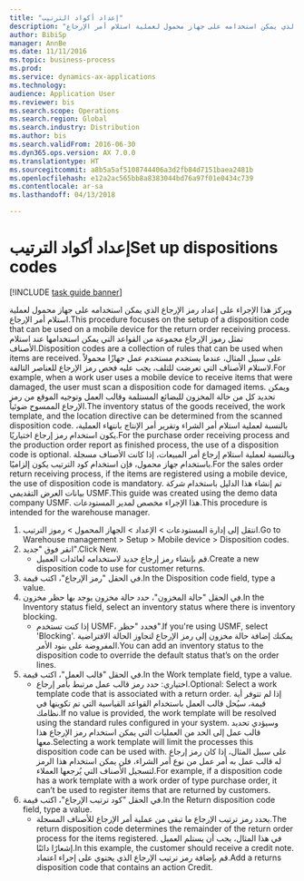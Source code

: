 ```yaml
--- 
title: "إعداد أكواد الترتيب"
description: "ويركز هذا الإجراء على إعداد رمز الإرجاع الذي يمكن استخدامه على جهاز محمول لعملية استلام أمر الإرجاع."
author: BibiSp
manager: AnnBe
ms.date: 11/11/2016
ms.topic: business-process
ms.prod: 
ms.service: dynamics-ax-applications
ms.technology: 
audience: Application User
ms.reviewer: bis
ms.search.scope: Operations
ms.search.region: Global
ms.search.industry: Distribution
ms.author: bis
ms.search.validFrom: 2016-06-30
ms.dyn365.ops.version: AX 7.0.0
ms.translationtype: HT
ms.sourcegitcommit: a8b5a5af5108744406a3d2fb84d7151baea2481b
ms.openlocfilehash: e12a2ac565bb8a8383044bd76a97f01e0434c739
ms.contentlocale: ar-sa
ms.lasthandoff: 04/13/2018

---
```

# <a name="set-up-dispositions-codes"></a><span data-ttu-id="bd2d9-103">إعداد أكواد الترتيب</span><span class="sxs-lookup"><span data-stu-id="bd2d9-103">Set up dispositions codes</span></span>

[!INCLUDE [task guide banner](../../includes/task-guide-banner.md)]

<span data-ttu-id="bd2d9-104">ويركز هذا الإجراء على إعداد رمز الإرجاع الذي يمكن استخدامه على جهاز محمول لعملية استلام أمر الإرجاع.</span><span class="sxs-lookup"><span data-stu-id="bd2d9-104">This procedure focuses on the setup of a disposition code that can be used on a mobile device for the return order receiving process.</span></span> <span data-ttu-id="bd2d9-105">تمثل رموز الإرجاع مجموعة من القواعد التي يمكن استخدامها عند استلام الأصناف.</span><span class="sxs-lookup"><span data-stu-id="bd2d9-105">Disposition codes are a collection of rules that can be used when items are received.</span></span> <span data-ttu-id="bd2d9-106">على سبيل المثال، عندما يستخدم مستخدم عمل جهازًا محمولاً لاستلام الأصناف التي تعرضت للتلف، يجب عليه فحص رمز الإرجاع للعناصر التالفة.</span><span class="sxs-lookup"><span data-stu-id="bd2d9-106">For example, when a work user uses a mobile device to receive items that were damaged, the user must scan a disposition code for damaged items.</span></span> <span data-ttu-id="bd2d9-107">ويمكن تحديد كل من حالة المخزون للبضائع المستلمة وقالب العمل وتوجيه الموقع من رمز الإرجاع الممسوح ضوئياً.</span><span class="sxs-lookup"><span data-stu-id="bd2d9-107">The inventory status of the goods received, the work template, and the location directive can be determined from the scanned disposition code.</span></span> <span data-ttu-id="bd2d9-108">بالنسبة لعملية استلام أمر الشراء وتقرير أمر الإنتاج بانتهاء العملية، يكون استخدام رمز إرجاع اختياريًا.</span><span class="sxs-lookup"><span data-stu-id="bd2d9-108">For the purchase order receiving process and the production order report as finished process, the use of a disposition code is optional.</span></span> <span data-ttu-id="bd2d9-109">وبالنسبة لعملية استلام إرجاع أمر المبيعات، إذا كانت الأصناف مسجلة باستخدام جهاز محمول، فإن استخدام كود الترتيب يكون إلزاميًا.</span><span class="sxs-lookup"><span data-stu-id="bd2d9-109">For the sales order return receiving process, if the items are registered using a mobile device, the use of disposition code is mandatory.</span></span>  <span data-ttu-id="bd2d9-110">تم إنشاء هذا الدليل باستخدام شركة بيانات العرض التقديمي USMF.</span><span class="sxs-lookup"><span data-stu-id="bd2d9-110">This guide was created using the demo data company USMF.</span></span> <span data-ttu-id="bd2d9-111">هذا الإجراء مخصص لمدير المستودعات.</span><span class="sxs-lookup"><span data-stu-id="bd2d9-111">This procedure is intended for the warehouse manager.</span></span> 

1. <span data-ttu-id="bd2d9-112">انتقل إلى إدارة المستودعات > الإعداد > الجهاز المحمول > رموز الترتيب.</span><span class="sxs-lookup"><span data-stu-id="bd2d9-112">Go to Warehouse management > Setup > Mobile device > Disposition codes.</span></span>
2. <span data-ttu-id="bd2d9-113">انقر فوق "جديد".</span><span class="sxs-lookup"><span data-stu-id="bd2d9-113">Click New.</span></span>
    * <span data-ttu-id="bd2d9-114">قم بإنشاء رمز إرجاع جديد لاستخدامه لعائدات العميل.</span><span class="sxs-lookup"><span data-stu-id="bd2d9-114">Create a new disposition code to use for customer returns.</span></span>  
3. <span data-ttu-id="bd2d9-115">في الحقل "رمز الإرجاع"، اكتب قيمة.</span><span class="sxs-lookup"><span data-stu-id="bd2d9-115">In the Disposition code field, type a value.</span></span>
4. <span data-ttu-id="bd2d9-116">في الحقل "حالة المخزون"، حدد حالة مخزون يوجد بها حظر مخزون.</span><span class="sxs-lookup"><span data-stu-id="bd2d9-116">In the Inventory status field, select an inventory status where there is inventory blocking.</span></span>
    * <span data-ttu-id="bd2d9-117">إذا كنت تستخدم USMF، فحدد "حظر".</span><span class="sxs-lookup"><span data-stu-id="bd2d9-117">If you're using USMF, select 'Blocking'.</span></span> <span data-ttu-id="bd2d9-118">يمكنك إضافة حالة مخزون إلى رمز الإرجاع لتجاوز الحالة الافتراضية المفروضة على بنود الأمر.</span><span class="sxs-lookup"><span data-stu-id="bd2d9-118">You can add an inventory status to the disposition code to override the default status that’s on the order lines.</span></span>  
5. <span data-ttu-id="bd2d9-119">في الحقل "قالب العمل"، اكتب قيمة.</span><span class="sxs-lookup"><span data-stu-id="bd2d9-119">In the Work template field, type a value.</span></span>
    * <span data-ttu-id="bd2d9-120">اختياري: حدد رمز قالب عمل مرتبط بأمر إرجاع.</span><span class="sxs-lookup"><span data-stu-id="bd2d9-120">Optional: Select a work template code that is associated with a return order.</span></span> <span data-ttu-id="bd2d9-121">إذا لم تتوفر أية قيمة، سيُحل قالب العمل باستخدام القواعد القياسية التي تم تكوينها في نظامك.</span><span class="sxs-lookup"><span data-stu-id="bd2d9-121">If no value is provided, the work template will be resolved using the standard rules configured in your system.</span></span> <span data-ttu-id="bd2d9-122">وسيؤدي تحديد قالب عمل إلى الحد من العمليات التي يمكن استخدام رمز الإرجاع هذا معها.</span><span class="sxs-lookup"><span data-stu-id="bd2d9-122">Selecting a work template will limit the processes this disposition code can be used with.</span></span> <span data-ttu-id="bd2d9-123">على سبيل المثال، إذا كان رمز إرجاع له قالب عمل به أمر عمل من نوع أمر الشراء، فلن يمكن استخدام هذا الرمز لتسجيل الأصناف التي يُرجعها العملاء.</span><span class="sxs-lookup"><span data-stu-id="bd2d9-123">For example, if a disposition code has a work template with a work order of type purchase order, it can’t be used to register items that are returned by customers.</span></span>  
6. <span data-ttu-id="bd2d9-124">في الحقل "كود ترتيب الإرجاع"، اكتب قيمة.</span><span class="sxs-lookup"><span data-stu-id="bd2d9-124">In the Return disposition code field, type a value.</span></span>
    * <span data-ttu-id="bd2d9-125">يحدد رمز ترتيب الإرجاع ما تبقى من عملية أمر الإرجاع للأصناف المسجلة.</span><span class="sxs-lookup"><span data-stu-id="bd2d9-125">The return disposition code determines the remainder of the return order process for the items registered.</span></span> <span data-ttu-id="bd2d9-126">في هذا المثال، يجب أن يستلم العميل إشعارًا دائنًا.</span><span class="sxs-lookup"><span data-stu-id="bd2d9-126">In this example, the customer should receive a credit note.</span></span> <span data-ttu-id="bd2d9-127">قم بإضافة رمز ترتيب الإرجاع الذي يحتوي على إجراء اعتماد.</span><span class="sxs-lookup"><span data-stu-id="bd2d9-127">Add a returns disposition code that contains an action Credit.</span></span>  


